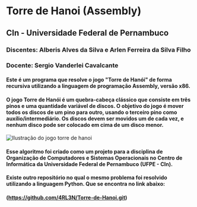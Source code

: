 # Torre de Hanoi (Assembly)
## CIn - Universidade Federal de Pernambuco
### Discentes: Alberis Alves da Silva e Arlen Ferreira da Silva Filho
### Docente: Sergio Vanderlei Cavalcante
#### Este é um programa que resolve o jogo "Torre de Hanói" de forma recursiva utilizando a linguagem de programação Assembly, versão x86.
#### O jogo Torre de Hanói é um quebra-cabeça clássico que consiste em três pinos e uma quantidade variável de discos. O objetivo do jogo é mover todos os discos de um pino para outro, usando o terceiro pino como auxílio/intermediário. Os discos devem ser movidos um de cada vez, e nenhum disco pode ser colocado em cima de um disco menor.
![Ilustração do jogo torre de hanoi](https://cdn.kastatic.org/ka-perseus-images/5b5fb2670c9a185b2666637461e40c805fcc9ea5.png)
#### Esse algoritmo foi criado como um projeto para a disciplina de Organização de Computadores e Sistemas Operacionais no Centro de Informática da Universidade Federal de Pernambuco (UFPE - CIn).
#### Existe outro repositório no qual o mesmo problema foi resolvido utilizando a linguagem Python. Que se encontra no link abaixo:
#### (https://github.com/4RL3N/Torre-de-Hanoi.git)